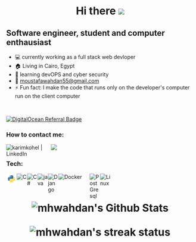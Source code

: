 <h1 align="center"> Hi there <img src="https://media.giphy.com/media/hvRJCLFzcasrR4ia7z/giphy.gif" width="45px"> </h1>

## Software engineer, student and computer enthausiast
- 💻 currently working as a full stack web devloper
- 🏠 Living in Cairo, Egypt
- 🌱 learning devOPS and cyber security
- 📨 moustafawahdan55@gmail.com
- ⚡ Fun fact: I make the code that runs only on the developer's computer run on the client computer
<br>

[![DigitalOcean Referral Badge](https://web-platforms.sfo2.digitaloceanspaces.com/WWW/Badge%203.svg)](https://www.digitalocean.com/?refcode=410c8e374b98&utm_campaign=Referral_Invite&utm_medium=Referral_Program&utm_source=badge)

### How to contact me:

[<img align="left" alt="karimkohel | LinkedIn" width="120px" src="https://img.shields.io/badge/LinkedIn-0077B5?style=for-the-badge&logo=linkedin&logoColor=white" />][linkedin]
![](https://dcbadge.vercel.app/api/shield/807987398364758066)
<br />

### Tech:

<img align="left" alt="Python3" width="28px" src="https://raw.githubusercontent.com/github/explore/80688e429a7d4ef2fca1e82350fe8e3517d3494d/topics/python/python.png" />

<img align="left" alt="C" width="28px" src="https://seeklogo.com/images/C/c-programming-language-logo-9B32D017B1-seeklogo.com.png" />

<img align="left" alt="C#" width="28px" src="https://img.icons8.com/color/48/000000/c-sharp-logo-2.png" />

<img align="left" alt="java" width="28px" src="https://img.icons8.com/color/48/000000/java-coffee-cup-logo.png" />

<img align="left" alt="Django" width="28px" src="https://john-bagiliko.github.io/images/logos/django.png" />

<img align="left" alt="Docker" width="84px" src="https://upload.wikimedia.org/wikipedia/commons/4/4e/Docker_%28container_engine%29_logo.svg" />

<img align="left" alt="PostGresql" width="28px" src="https://upload.wikimedia.org/wikipedia/commons/thumb/2/29/Postgresql_elephant.svg/540px-Postgresql_elephant.svg.png" />

<img align="left" alt="Linux" width="28px" src="https://cdn.pixabay.com/photo/2017/01/31/16/57/linux-2025536_960_720.png" />
<br />
<br />
<h1 align="center">
<img align="center" alt="mhwahdan's Github Stats" src="https://github-readme-stats.vercel.app/api?username=mhwahdan&show_icons=true&hide_border=true&count_private=true&bg_color=35,0b0c12,0e1535&title_color=fff&text_color=fff&icon_color=fff" />

<p><img align="center" src="https://github-readme-streak-stats.herokuapp.com/?user=mhwahdan&bg_color=35,0b0c12,0e1535&title_color=fff&text_color=fff&icon_color=fff&hide_border=true" alt="mhwahdan's streak status" /></p>
</h1>

[linkedin]: https://www.linkedin.com/in/moustafa-wahdan-474820192/
